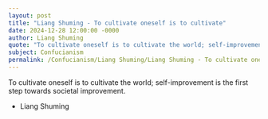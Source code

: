 ```yaml
---
layout: post
title: "Liang Shuming - To cultivate oneself is to cultivate"
date: 2024-12-28 12:00:00 -0000
author: Liang Shuming
quote: "To cultivate oneself is to cultivate the world; self-improvement is the first step towards societal improvement."
subject: Confucianism
permalink: /Confucianism/Liang Shuming/Liang Shuming - To cultivate oneself is to cultivate
---
```


To cultivate oneself is to cultivate the world; self-improvement is the first step towards societal improvement.

- Liang Shuming
